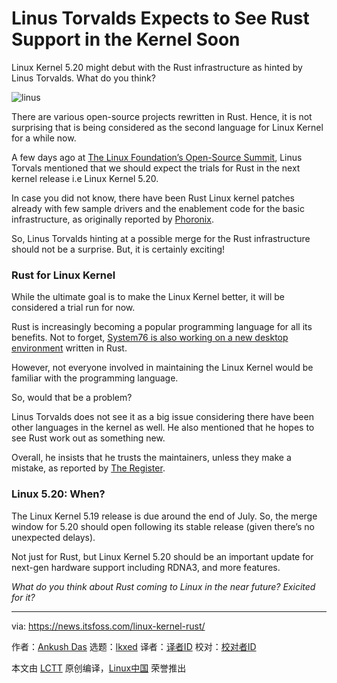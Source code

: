 [#]: subject: "Linus Torvalds Expects to See Rust Support in the Kernel Soon"
[#]: via: "https://news.itsfoss.com/linux-kernel-rust/"
[#]: author: "Ankush Das https://news.itsfoss.com/author/ankush/"
[#]: collector: "lkxed"
[#]: translator: " "
[#]: reviewer: " "
[#]: publisher: " "
[#]: url: " "

Linus Torvalds Expects to See Rust Support in the Kernel Soon
======
Linux Kernel 5.20 might debut with the Rust infrastructure as hinted by Linus Torvalds. What do you think?

![linus][1]

There are various open-source projects rewritten in Rust. Hence, it is not surprising that is being considered as the second language for Linux Kernel for a while now.

A few days ago at [The Linux Foundation’s Open-Source Summit][2], Linus Torvals mentioned that we should expect the trials for Rust in the next kernel release i.e Linux Kernel 5.20.

In case you did not know, there have been Rust Linux kernel patches already with few sample drivers and the enablement code for the basic infrastructure, as originally reported by [Phoronix][3].

So, Linus Torvalds hinting at a possible merge for the Rust infrastructure should not be a surprise. But, it is certainly exciting!

### Rust for Linux Kernel

While the ultimate goal is to make the Linux Kernel better, it will be considered a trial run for now.

Rust is increasingly becoming a popular programming language for all its benefits. Not to forget, [System76 is also working on a new desktop environment][4] written in Rust.

However, not everyone involved in maintaining the Linux Kernel would be familiar with the programming language.

So, would that be a problem?

Linus Torvalds does not see it as a big issue considering there have been other languages in the kernel as well. He also mentioned that he hopes to see Rust work out as something new.

Overall, he insists that he trusts the maintainers, unless they make a mistake, as reported by [The Register][5].

### Linux 5.20: When?

The Linux Kernel 5.19 release is due around the end of July. So, the merge window for 5.20 should open following its stable release (given there’s no unexpected delays).

Not just for Rust, but Linux Kernel 5.20 should be an important update for next-gen hardware support including RDNA3, and more features.

*What do you think about Rust coming to Linux in the near future? Exicited for it?*

--------------------------------------------------------------------------------

via: https://news.itsfoss.com/linux-kernel-rust/

作者：[Ankush Das][a]
选题：[lkxed][b]
译者：[译者ID](https://github.com/译者ID)
校对：[校对者ID](https://github.com/校对者ID)

本文由 [LCTT](https://github.com/LCTT/TranslateProject) 原创编译，[Linux中国](https://linux.cn/) 荣誉推出

[a]: https://news.itsfoss.com/author/ankush/
[b]: https://github.com/lkxed
[1]: https://news.itsfoss.com/wp-content/uploads/2022/06/linus-expects-rust-support-in-linux-kernel-soon.jpg
[2]: https://events.linuxfoundation.org/open-source-summit-north-america/
[3]: https://www.phoronix.com/scan.php?page=news_item&px=Rust-Linux-v7-Plus-New-Uutils
[4]: https://news.itsfoss.com/system76-rust-cosmic-desktop/
[5]: https://www.theregister.com/2022/06/23/linus_torvalds_rust_linux_kernel/

